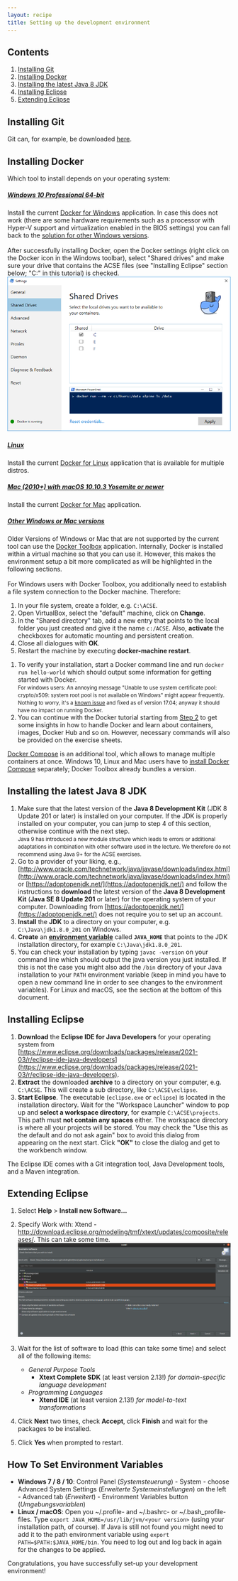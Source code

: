 ```yaml
---
layout: recipe
title: Setting up the development environment
---
```

## Contents

1. [Installing Git](#git)
1. [Installing Docker](#install)
1. [Installing the latest Java 8 JDK](#jdk)
1. [Installing Eclipse](#eclipse)
1. [Extending Eclipse](#plugins)

## <a id="git" name="git"></a>Installing Git
Git can, for example, be downloaded [here](https://git-scm.com/downloads).

## <a id="install" name="install"></a>Installing Docker

Which tool to install depends on your operating system:
<div class="accordion vertical">
   <section id="windows">
       <h5><a href="#windows">Windows 10 Professional 64-bit</a></h5><div>
       Install the current <a href="https://www.docker.com/docker-windows">Docker for Windows</a> application.
       In case this does not work (there are some hardware requirements such as a processor with Hyper-V support and virtualization enabled in the BIOS settings) you can fall back to the <a href="#legacy">solution for other Windows versions</a>.
       <br /><br />
       After successfully installing Docker, open the Docker settings (right click on the Docker icon in the Windows toolbar), select "Shared drives" and make sure your drive that contains the ACSE files (see "Installing Eclipse" section below; "C:" in this tutorial) is checked.
       <br />
       <img src="images/docker_shared_drives.png" />
   </div></section>
   <section id="linux">
       <h5><a href="#linux">Linux</a></h5><div>
       Install the current <a href="https://docs.docker.com/engine/installation/linux/">Docker for Linux</a> application that is available for multiple distros.
   </div></section>
   <section id="mac">
       <h5><a href="#mac">Mac (2010+) with macOS 10.10.3 Yosemite or newer</a></h5><div>
       Install the current <a href="https://www.docker.com/docker-mac">Docker for Mac</a> application.
   </div></section>
   <section id="legacy">
          <h5><a href="#legacy">Other Windows or Mac versions</a></h5>
<div>
          Older Versions of Windows or Mac that are not supported by the current tool can use the <a href="https://www.docker.com/products/docker-toolbox">Docker Toolbox</a> application.
          Internally, Docker is installed within a virtual machine so that you can use it.
          However, this makes the environment setup a bit more complicated as will be highlighted in the following sections.
          <br/><br/>
          For Windows users with Docker Toolbox, you additionally need to establish a file system connection to the Docker machine. Therefore:
        <ol>
          <li> In your file system, create a folder, e.g. <code class="highlighter-rouge">C:\ACSE</code>.</li>
          <li> Open VirtualBox, select the "default" machine, click on <b>Change</b>.</li>
          <li> In the "Shared directory" tab, add a new entry that points to the local folder you just created and give it the name <code class="highlighter-rouge">c:/ACSE</code>. Also, <b>activate</b> the checkboxes for automatic mounting and persistent creation.</li>
          <li> Close all dialogues with <b>OK</b>.</li>
          <li> Restart the machine by executing <b>docker-machine restart</b>.</li>
        </ol>
</div>
</section>
</div>

1. To verify your installation, start a Docker command line and run ``docker run hello-world`` which should output some information for getting started with Docker.
<br><small>For windows users: An annoying message "Unable to use system certificate pool: crypto/x509: system root pool is not available on Windows" might appear frequently. Nothing to worry, it's a [known issue](https://github.com/docker/docker/issues/30450) and fixed as of version 17.04; anyway it should have no impact on running Docker.</small>
1. You can continue with the Docker tutorial starting from [Step 2](https://docs.docker.com/get-started/part2/) to get some insights in how to handle Docker and learn about containers, images, Docker Hub and so on. However, necessary commands will also be provided on the exercise sheets.

[Docker Compose](https://docs.docker.com/compose/overview/) is an additional tool, which allows to manage multiple containers at once.
Windows 10, Linux and Mac users have to [install Docker Compose](https://docs.docker.com/compose/install/) separately; Docker Toolbox already bundles a version.

## <a id="jdk" name="jdk"></a>Installing the latest Java 8 JDK

1. Make sure that the latest version of the **Java 8 Development Kit** (JDK 8 Update 201 or later) is installed on your computer. If the JDK is properly installed on your computer, you can jump to step 4 of this section, otherwise continue with the next step.
<br><small>Java 9 has introduced a new module structure which leads to errors or additional adaptations in combination with other software used in the lecture. We therefore do not recommend using Java 9+ for the ACSE exercises.</small>
1. Go to a provider of your liking, e.g., [http://www.oracle.com/technetwork/java/javase/downloads/index.html](http://www.oracle.com/technetwork/java/javase/downloads/index.html) or [https://adoptopenjdk.net/](https://adoptopenjdk.net/) and follow the instructions to **download** the latest version of the **Java 8 Development Kit** (**Java SE 8 Update 201** or later) for the operating system of your computer. Downloading from [https://adoptopenjdk.net/](https://adoptopenjdk.net/) does not require you to set up an account.
1. **Install** the **JDK** to a directory on your computer, e.g. ``C:\Java\jdk1.8.0_201`` on Windows.
1. **Create** an **[environment variable](#envvar)** called **``JAVA_HOME``** that points to the JDK installation directory, for example ``C:\Java\jdk1.8.0_201``.
1. You can check your installation by typing ``javac -version`` on your command line which should output the java version you just installed. If this is not the case you might also add the ``/bin`` directory of your Java installation to your ``PATH`` environment variable (keep in mind you have to open a new command line in order to see changes to the environment variables). For Linux and macOS, see the section at the bottom of this document.

## <a id="eclipse" name="eclipse"></a>Installing Eclipse

1. **Download** the **Eclipse IDE for Java Developers** for your operating system from [https://www.eclipse.org/downloads/packages/release/2021-03/r/eclipse-ide-java-developers](https://www.eclipse.org/downloads/packages/release/2021-03/r/eclipse-ide-java-developers).
1. **Extract** the downloaded **archive** to a directory on your computer, e.g. ``C:\ACSE``. This will create a sub directory, like ``C:\ACSE\eclipse``.
1. **Start Eclipse**. The executable (``eclipse.exe`` or ``eclipse``) is located in the installation directory. Wait for the "Workspace Launcher" window to pop up and **select a workspace directory**, for example ``C:\ACSE\projects``. This path must **not contain any spaces** either. The workspace directory is where all your projects will be stored. You may check the "Use this as the default and do not ask again" box to avoid this dialog from appearing on the next start. Click **"OK"** to close the dialog and get to the workbench window.

The Eclipse IDE comes with a Git integration tool, Java Development tools, and a Maven integration.

## <a id="plugins" name="plugins"></a>Extending Eclipse
1. Select **Help** > **Install new Software...**
1. Specify Work with: Xtend - http://download.eclipse.org/modeling/tmf/xtext/updates/composite/releases/. This can take some time.
![](images/XtendXtextInstallation.png)
1. Wait for the list of software to load (this can take some time) and select all of the following items:
    * _General Purpose Tools_
      * **Xtext Complete SDK** (at least version 2.13!)
        _for domain-specific language development_
    * _Programming Languages_
      * **Xtend IDE** (at least version 2.13!)
        _for model-to-text transformations_

1. Click **Next** two times, check **Accept**, click **Finish** and wait for the packages to be installed.
1. Click **Yes** when prompted to restart.

## <a id="envvar" name="envvar" />How To Set Environment Variables

* **Windows 7 / 8 / 10**: Control Panel (*Systemsteuerung*) - System - choose Advanced System Settings (*Erweiterte Systemeinstellungen*) on the left - Advanced tab (*Erweitert*) - Environment Variables button (*Umgebungsvariablen*)
* **Linux / macOS**: Open you ~/.profile- and ~/.bashrc- or ~/.bash_profile-files.  Type `export JAVA_HOME=/usr/lib/jvm/<your version>` (using your installation path, of course). If Java is still not found you might need to add it to the path environment variable using `export PATH=$PATH:$JAVA_HOME/bin`. You need to log out and log back in again for the changes to be applied.


Congratulations, you have successfully set-up your development environment!
